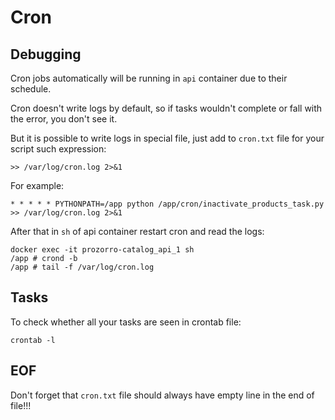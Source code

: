 # Cron

## Debugging

Cron jobs automatically will be running in `api` container due to their schedule.

Cron doesn't write logs by default, so if tasks wouldn't complete or fall with the error, you don't see it.

But it is possible to write logs in special file, just add to `cron.txt` file for your script such expression:
```
>> /var/log/cron.log 2>&1
```

For example:
```
* * * * * PYTHONPATH=/app python /app/cron/inactivate_products_task.py >> /var/log/cron.log 2>&1
```

After that in `sh` of api container restart cron and read the logs:

```
docker exec -it prozorro-catalog_api_1 sh
/app # crond -b
/app # tail -f /var/log/cron.log
```

## Tasks

To check whether all your tasks are seen in crontab file:

```
crontab -l
```

## EOF

Don't forget that `cron.txt` file should always have empty line in the end of file!!!